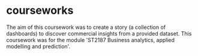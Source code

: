 # courseworks

The aim of this coursework was to create a story (a collection of dashboards) to discover commercial insights from a provided dataset.
This coursework was for the module 'ST2187 Business analytics, applied modelling and prediction'.
